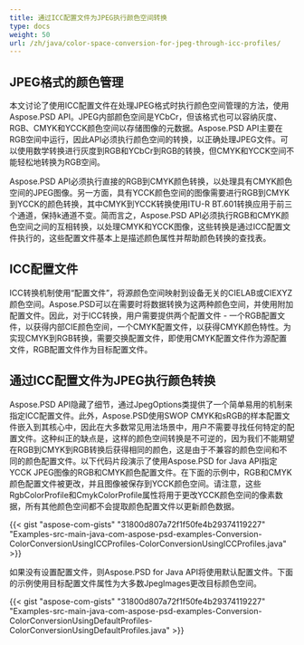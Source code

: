 ```yaml
---
title: 通过ICC配置文件为JPEG执行颜色空间转换
type: docs
weight: 50
url: /zh/java/color-space-conversion-for-jpeg-through-icc-profiles/
---
```


## **JPEG格式的颜色管理**

本文讨论了使用ICC配置文件在处理JPEG格式时执行颜色空间管理的方法，使用Aspose.PSD API。JPEG内部颜色空间是YCbCr，但该格式也可以容纳灰度、RGB、CMYK和YCCK颜色空间以存储图像的元数据。Aspose.PSD API主要在RGB空间中运行，因此API必须执行颜色空间的转换，以正确处理JPEG文件。可以使用数学转换进行灰度到RGB和YCbCr到RGB的转换，但CMYK和YCCK空间不能轻松地转换为RGB空间。

Aspose.PSD API必须执行直接的RGB到CMYK颜色转换，以处理具有CMYK颜色空间的JPEG图像。另一方面，具有YCCK颜色空间的图像需要进行RGB到CMYK到YCCK的颜色转换，其中CMYK到YCCK转换使用ITU-R BT.601转换应用于前三个通道，保持k通道不变。简而言之，Aspose.PSD API必须执行RGB和CMYK颜色空间之间的互相转换，以处理CMYK和YCCK图像，这些转换是通过ICC配置文件执行的，这些配置文件基本上是描述颜色属性并帮助颜色转换的查找表。

## **ICC配置文件**

ICC转换机制使用“配置文件”，将源颜色空间映射到设备无关的CIELAB或CIEXYZ颜色空间。Aspose.PSD可以在需要时将数据转换为这两种颜色空间，并使用附加配置文件。因此，对于ICC转换，用户需要提供两个配置文件 - 一个RGB配置文件，以获得内部CIE颜色空间，一个CMYK配置文件，以获得CMYK颜色特性。为实现CMYK到RGB转换，需要交换配置文件，即使用CMYK配置文件作为源配置文件，RGB配置文件作为目标配置文件。

## **通过ICC配置文件为JPEG执行颜色转换**

Aspose.PSD API隐藏了细节，通过JpegOptions类提供了一个简单易用的机制来指定ICC配置文件。此外，Aspose.PSD使用SWOP CMYK和sRGB的样本配置文件嵌入到其核心中，因此在大多数常见用法场景中，用户不需要寻找任何特定的配置文件。这种纠正的缺点是，这样的颜色空间转换是不可逆的，因为我们不能期望在RGB到CMYK到RGB转换后获得相同的颜色，这是由于不兼容的颜色空间和不同的颜色配置文件。以下代码片段演示了使用Aspose.PSD for Java API指定YCCK JPEG图像的RGB和CMYK颜色配置文件。在下面的示例中，RGB和CMYK颜色配置文件被更改，并且图像被保存到YCCK颜色空间。请注意，这些RgbColorProfile和CmykColorProfile属性将用于更改YCCK颜色空间的像素数据，所有其他颜色空间都不会提取颜色配置文件以更新颜色数据。

{{< gist "aspose-com-gists" "31800d807a72f1f50fe4b29374119227" "Examples-src-main-java-com-aspose-psd-examples-Conversion-ColorConversionUsingICCProfiles-ColorConversionUsingICCProfiles.java" >}}

如果没有设置配置文件，则Aspose.PSD for Java API将使用默认配置文件。下面的示例使用目标配置文件属性为大多数JpegImages更改目标颜色空间。

{{< gist "aspose-com-gists" "31800d807a72f1f50fe4b29374119227" "Examples-src-main-java-com-aspose-psd-examples-Conversion-ColorConversionUsingDefaultProfiles-ColorConversionUsingDefaultProfiles.java" >}}
